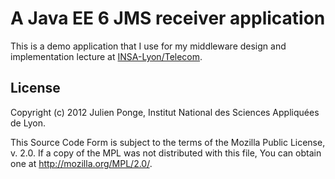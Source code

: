 # A Java EE 6 JMS receiver application

This is a demo application that I use for my middleware design and implementation lecture
at [INSA-Lyon/Telecom](http://telecom.insa-lyon.fr/).

## License

Copyright (c) 2012 Julien Ponge, Institut National des Sciences Appliquées de Lyon.

This Source Code Form is subject to the terms of the Mozilla Public License, v. 2.0.
If a copy of the MPL was not distributed with this file, You can obtain one at http://mozilla.org/MPL/2.0/.
